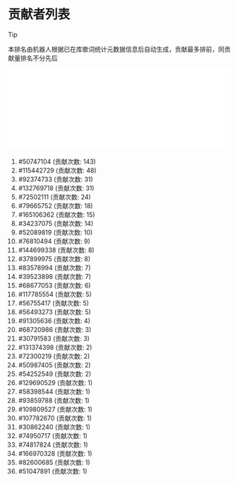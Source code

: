 # 贡献者列表

> [!TIP]
> 本排名由机器人根据已在库歌词统计元数据信息后自动生成，贡献最多排前，同贡献量排名不分先后

![贡献者头像画廊](./CONTRIBUTORS.svg)

1. #50747104 (贡献次数: 143)
2. #115442729 (贡献次数: 48)
3. #92374733 (贡献次数: 31)
4. #132769718 (贡献次数: 31)
5. #72502111 (贡献次数: 24)
6. #79665752 (贡献次数: 18)
7. #165106362 (贡献次数: 15)
8. #34237075 (贡献次数: 14)
9. #52089819 (贡献次数: 10)
10. #76810494 (贡献次数: 9)
11. #144699338 (贡献次数: 8)
12. #37899975 (贡献次数: 8)
13. #83578994 (贡献次数: 7)
14. #39523898 (贡献次数: 7)
15. #68677053 (贡献次数: 6)
16. #117785554 (贡献次数: 5)
17. #56755417 (贡献次数: 5)
18. #56493273 (贡献次数: 5)
19. #91305636 (贡献次数: 4)
20. #68720986 (贡献次数: 3)
21. #30791583 (贡献次数: 3)
22. #131374398 (贡献次数: 2)
23. #72300219 (贡献次数: 2)
24. #50987405 (贡献次数: 2)
25. #54252549 (贡献次数: 2)
26. #129690529 (贡献次数: 1)
27. #58398544 (贡献次数: 1)
28. #93859788 (贡献次数: 1)
29. #109809527 (贡献次数: 1)
30. #107782670 (贡献次数: 1)
31. #30862240 (贡献次数: 1)
32. #74950717 (贡献次数: 1)
33. #74817824 (贡献次数: 1)
34. #166970328 (贡献次数: 1)
35. #82600685 (贡献次数: 1)
36. #51047891 (贡献次数: 1)
